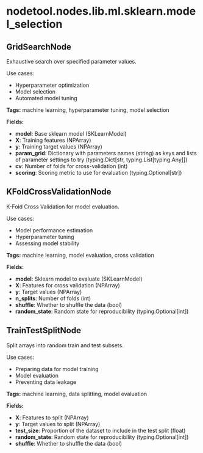 # nodetool.nodes.lib.ml.sklearn.model_selection

## GridSearchNode

Exhaustive search over specified parameter values.

Use cases:
- Hyperparameter optimization
- Model selection
- Automated model tuning

**Tags:** machine learning, hyperparameter tuning, model selection

**Fields:**
- **model**: Base sklearn model (SKLearnModel)
- **X**: Training features (NPArray)
- **y**: Training target values (NPArray)
- **param_grid**: Dictionary with parameters names (string) as keys and lists of parameter settings to try (typing.Dict[str, typing.List[typing.Any]])
- **cv**: Number of folds for cross-validation (int)
- **scoring**: Scoring metric to use for evaluation (typing.Optional[str])


## KFoldCrossValidationNode

K-Fold Cross Validation for model evaluation.

Use cases:
- Model performance estimation
- Hyperparameter tuning
- Assessing model stability

**Tags:** machine learning, model evaluation, cross validation

**Fields:**
- **model**: Sklearn model to evaluate (SKLearnModel)
- **X**: Features for cross validation (NPArray)
- **y**: Target values (NPArray)
- **n_splits**: Number of folds (int)
- **shuffle**: Whether to shuffle the data (bool)
- **random_state**: Random state for reproducibility (typing.Optional[int])


## TrainTestSplitNode

Split arrays into random train and test subsets.

Use cases:
- Preparing data for model training
- Model evaluation
- Preventing data leakage

**Tags:** machine learning, data splitting, model evaluation

**Fields:**
- **X**: Features to split (NPArray)
- **y**: Target values to split (NPArray)
- **test_size**: Proportion of the dataset to include in the test split (float)
- **random_state**: Random state for reproducibility (typing.Optional[int])
- **shuffle**: Whether to shuffle the data (bool)


